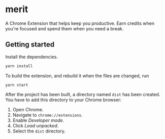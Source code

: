 # merit

A Chrome Extension that helps keep you productive. Earn credits when you're focused and spend them when you need a break.

## Getting started

Install the dependencies.

```bash
yarn install
```

To build the extension, and rebuild it when the files are changed, run

```yarn
yarn start
```

After the project has been built, a directory named `dist` has been created. You have to add this directory to your Chrome browser:

1. Open Chrome.
2. Navigate to `chrome://extensions`.
3. Enable _Developer mode_.
4. Click _Load unpacked_.
5. Select the `dist` directory.
